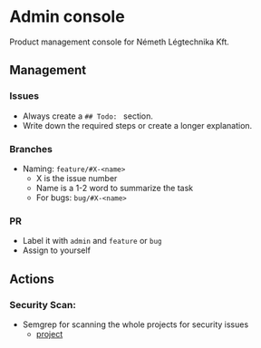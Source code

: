 # Admin console
Product management console for Németh Légtechnika Kft.

## Management

### Issues

- Always create a `## Todo: ` section.
- Write down the required steps or create a longer explanation.

### Branches

- Naming: `feature/#X-<name>`
  - X is the issue number
  - Name is a 1-2 word to summarize the task
  - For bugs: `bug/#X-<name>`

### PR

- Label it with `admin` and `feature` or `bug`
- Assign to yourself

## Actions

### Security Scan:

- Semgrep for scanning the whole projects for security issues
  - [project](https://semgrep.dev/orgs/nemeth-legtechnika/projects)
